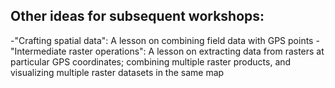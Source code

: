 ## Other ideas for subsequent workshops:

-"Crafting spatial data": A lesson on combining field data with GPS points
-"Intermediate raster operations": A lesson on extracting data from rasters at particular GPS coordinates; combining multiple raster products, and visualizing multiple raster datasets in the same map
